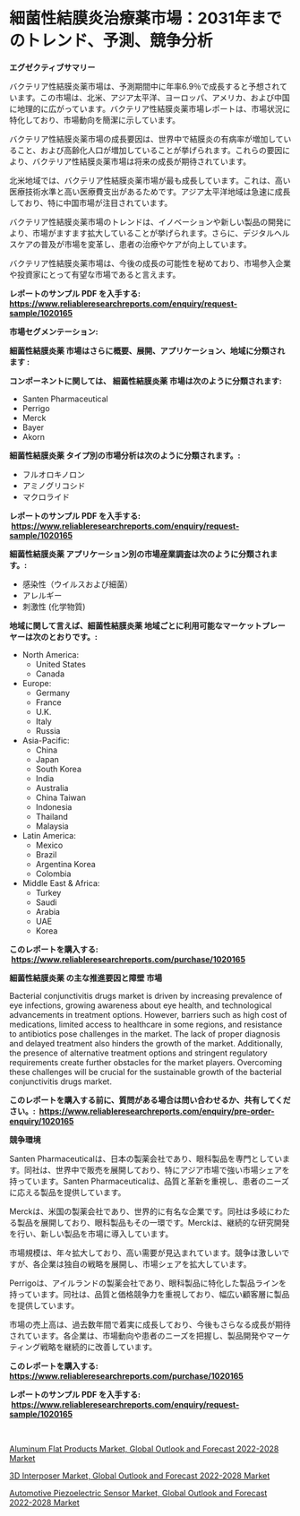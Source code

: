 <p><h1>細菌性結膜炎治療薬市場：2031年までのトレンド、予測、競争分析</h1></p><p><strong>エグゼクティブサマリー</strong></p>
<p><p>バクテリア性結膜炎薬市場は、予測期間中に年率6.9％で成長すると予想されています。この市場は、北米、アジア太平洋、ヨーロッパ、アメリカ、および中国に地理的に広がっています。バクテリア性結膜炎薬市場レポートは、市場状況に特化しており、市場動向を簡潔に示しています。</p><p>バクテリア性結膜炎薬市場の成長要因は、世界中で結膜炎の有病率が増加していること、および高齢化人口が増加していることが挙げられます。これらの要因により、バクテリア性結膜炎薬市場は将来の成長が期待されています。</p><p>北米地域では、バクテリア性結膜炎薬市場が最も成長しています。これは、高い医療技術水準と高い医療費支出があるためです。アジア太平洋地域は急速に成長しており、特に中国市場が注目されています。</p><p>バクテリア性結膜炎薬市場のトレンドは、イノベーションや新しい製品の開発により、市場がますます拡大していることが挙げられます。さらに、デジタルヘルスケアの普及が市場を変革し、患者の治療やケアが向上しています。</p><p>バクテリア性結膜炎薬市場は、今後の成長の可能性を秘めており、市場参入企業や投資家にとって有望な市場であると言えます。</p></p>
<p><strong>レポートのサンプル PDF を入手する: <a href="https://www.reliableresearchreports.com/enquiry/request-sample/1020165">https://www.reliableresearchreports.com/enquiry/request-sample/1020165</a></strong></p>
<p><strong>市場セグメンテーション:</strong></p>
<p><strong> 細菌性結膜炎薬 市場はさらに概要、展開、アプリケーション、地域に分類されます :</strong></p>
<p><strong>コンポーネントに関しては、 細菌性結膜炎薬 市場は次のように分類されます: &nbsp;</strong></p>
<p><ul><li>Santen Pharmaceutical</li><li>Perrigo</li><li>Merck</li><li>Bayer</li><li>Akorn</li></ul></p>
<p><strong> 細菌性結膜炎薬 タイプ別の市場分析は次のように分類されます。:</strong></p>
<p><ul><li>フルオロキノロン</li><li>アミノグリコシド</li><li>マクロライド</li></ul></p>
<p><strong>レポートのサンプル PDF を入手する: &nbsp;<a href="https://www.reliableresearchreports.com/enquiry/request-sample/1020165">https://www.reliableresearchreports.com/enquiry/request-sample/1020165</a></strong></p>
<p><strong> 細菌性結膜炎薬 アプリケーション別の市場産業調査は次のように分類されます。:</strong></p>
<p><ul><li>感染性（ウイルスおよび細菌）</li><li>アレルギー</li><li>刺激性 (化学物質)</li></ul></p>
<p><strong>地域に関して言えば、細菌性結膜炎薬 地域ごとに利用可能なマーケットプレーヤーは次のとおりです。:</strong></p>
<p><ul>
    <li>
        North America:
        <ul>
            <li>United States</li>
            <li>Canada</li>
        </ul>
    </li>
    <li>
        Europe:
        <ul>
            <li>Germany</li>
            <li>France</li>
            <li>U.K.</li>
            <li>Italy</li>
            <li>Russia</li>
        </ul>
    </li>
    <li>
        Asia-Pacific:
        <ul>
            <li>China</li>
            <li>Japan</li>
            <li>South Korea</li>
            <li>India</li>
            <li>Australia</li>
            <li>China Taiwan</li>
            <li>Indonesia</li>
            <li>Thailand</li>
            <li>Malaysia</li>
        </ul>
    </li>
    <li>
        Latin America:
        <ul>
            <li>Mexico</li>
            <li>Brazil</li>
            <li>Argentina Korea</li>
            <li>Colombia</li>
        </ul>
    </li>
    <li>
        Middle East & Africa:
        <ul>
            <li>Turkey</li>
            <li>Saudi</li>
            <li>Arabia</li>
            <li>UAE</li>
            <li>Korea</li>
        </ul>
    </li>
    </ul></p>
<p><strong>このレポートを購入する: &nbsp;<a href="https://www.reliableresearchreports.com/purchase/1020165">https://www.reliableresearchreports.com/purchase/1020165</a></strong></p>
<p><strong>細菌性結膜炎薬 の主な推進要因と障壁 市場</strong></p>
<p><p>Bacterial conjunctivitis drugs market is driven by increasing prevalence of eye infections, growing awareness about eye health, and technological advancements in treatment options. However, barriers such as high cost of medications, limited access to healthcare in some regions, and resistance to antibiotics pose challenges in the market. The lack of proper diagnosis and delayed treatment also hinders the growth of the market. Additionally, the presence of alternative treatment options and stringent regulatory requirements create further obstacles for the market players. Overcoming these challenges will be crucial for the sustainable growth of the bacterial conjunctivitis drugs market.</p></p>
<p><strong>このレポートを購入する前に、質問がある場合は問い合わせるか、共有してください。:&nbsp; <a href="https://www.reliableresearchreports.com/enquiry/pre-order-enquiry/1020165">https://www.reliableresearchreports.com/enquiry/pre-order-enquiry/1020165</a></strong></p>
<p><strong>競争環境</strong></p>
<p><p>Santen Pharmaceuticalは、日本の製薬会社であり、眼科製品を専門としています。同社は、世界中で販売を展開しており、特にアジア市場で強い市場シェアを持っています。Santen Pharmaceuticalは、品質と革新を重視し、患者のニーズに応える製品を提供しています。</p><p>Merckは、米国の製薬会社であり、世界的に有名な企業です。同社は多岐にわたる製品を展開しており、眼科製品もその一環です。Merckは、継続的な研究開発を行い、新しい製品を市場に導入しています。</p><p>市場規模は、年々拡大しており、高い需要が見込まれています。競争は激しいですが、各企業は独自の戦略を展開し、市場シェアを拡大しています。</p><p>Perrigoは、アイルランドの製薬会社であり、眼科製品に特化した製品ラインを持っています。同社は、品質と価格競争力を重視しており、幅広い顧客層に製品を提供しています。</p><p>市場の売上高は、過去数年間で着実に成長しており、今後もさらなる成長が期待されています。各企業は、市場動向や患者のニーズを把握し、製品開発やマーケティング戦略を継続的に改善しています。</p></p>
<p><strong>このレポートを購入する: &nbsp; <a href="https://www.reliableresearchreports.com/purchase/1020165">https://www.reliableresearchreports.com/purchase/1020165</a></strong></p>
<p><strong>レポートのサンプル PDF を入手する: &nbsp;<a href="https://www.reliableresearchreports.com/enquiry/request-sample/1020165">https://www.reliableresearchreports.com/enquiry/request-sample/1020165</a></strong><strong></strong></p>
<p>&nbsp;</p>
<p><p><a href="https://view.publitas.com/reportprime-1/aluminum-flat-products-market-global-outlook-and-forecast-2022-2028-market-challenges-opportunities-and-growth-drivers-and-major-market-players-forecasted-for-period-from-2023-2030/">Aluminum Flat Products Market, Global Outlook and Forecast 2022-2028 Market</a></p><p><a href="https://view.publitas.com/reportprime-1/3d-interposer-market-global-outlook-and-forecast-2022-2028-market-size-share-trends-analysis-report-by-application-regional-outlook-competitive-strategies-and-segment-forecasts-2023-2030/">3D Interposer Market, Global Outlook and Forecast 2022-2028 Market</a></p><p><a href="https://view.publitas.com/reportprime-1/automotive-piezoelectric-sensor-market-global-outlook-and-forecast-2022-2028-market-insights-market-players-and-forecast-till-2030/">Automotive Piezoelectric Sensor Market, Global Outlook and Forecast 2022-2028 Market</a></p></p>